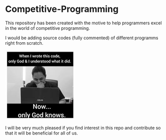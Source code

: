 # Competitive-Programming


This repository has been created with the motive to help programmers excel in the world of competitive programming.

I would be adding source codes (fully commented) of different programms right from scratch.

<img src="images/meme.jpeg">

I will be very much pleased if you find interest in this repo and contribute so that it will be beneficial for all of us.
